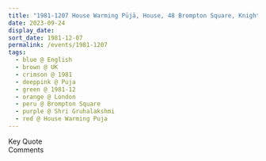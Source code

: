 ```yaml
---
title: "1981-1207 House Warming Pūjā, House, 48 Brompton Square, Knightsbridge, London, UK"
date: 2023-09-24
display_date: 
sort_date: 1981-12-07
permalink: /events/1981-1207
tags:
  - blue @ English
  - brown @ UK
  - crimson @ 1981
  - deeppink @ Puja
  - green @ 1981-12
  - orange @ London
  - peru @ Brompton Square
  - purple @ Shri Gruhalakshmi
  - red @ House Warming Puja
---
```


<wave-list>
  <list-title color="green" width="75">Key Quote</list-title>
  <list-item color="BlanchedAlmond"  width="200"></list-item>
  <list-item color="Lavender"></list-item>
  <list-item color="BlanchedAlmond"></list-item>
</wave-list>

<br>

<wave-list>
  <list-title color="green" width="75">Comments</list-title>
  <list-item color="BlanchedAlmond"  width="200"></list-item>
  <list-item color="Lavender"></list-item>
  <list-item color="BlanchedAlmond"></list-item>
</wave-list>